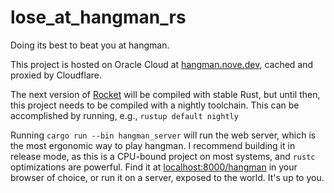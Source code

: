 # lose_at_hangman_rs
Doing its best to beat you at hangman.

This project is hosted on Oracle Cloud at [hangman.nove.dev](https://hangman.nove.dev), cached and proxied by Cloudflare.

The next version of [Rocket](https://rocket.rs) will be compiled with stable Rust, but until then, this project needs to be compiled with a nightly toolchain.
This can be accomplished by running, e.g., `rustup default nightly`

Running `cargo run --bin hangman_server` will run the web server, which is the most ergonomic way to play hangman. 
I recommend building it in release mode, as this is a CPU-bound project on most systems, and `rustc` optimizations are powerful.
Find it at [localhost:8000/hangman](http://localhost:8000/hangman) in your browser of choice, or run it on a server, exposed to the world. 
It's up to you.
